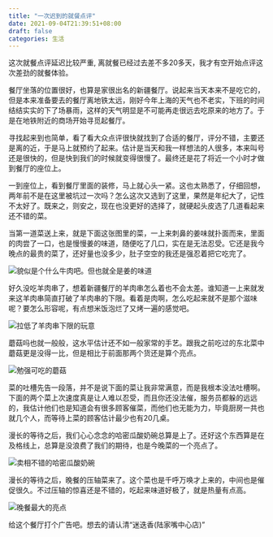 ```yaml
---
title: "一次迟到的就餐点评"
date: 2021-09-04T21:39:51+08:00
draft: false
categories: 生活
---
```

这次就餐点评延迟比较严重, 离就餐已经过去差不多20多天，我才有空开始点评这次差劲的就餐体验。

餐厅坐落的位置很好，也算是家很出名的新疆餐厅。说起来当天本来不是吃它的，但是本来准备要去的餐厅离地铁太远，刚好今年上海的天气也不老实，下班的时间结结实实的下了场暴雨，这样的天气明显是不可能再走很远去吃原来的地方了。于是在地铁附近的商场开始寻觅起餐厅。

寻找起来到也简单，看了看大众点评很快就找到了合适的餐厅，评分不错，主要还是离的近，于是马上就预约了起来。估计是当天和我一样想法的人很多，本来叫号还是很快的，但是快到我们的时候就变得很慢了。最终还是花了将近一个小时才做到餐厅的座位上。

一到座位上，看到餐厅里面的装修，马上就心头一紧。这也太熟悉了，仔细回想，两年前不是在这里被坑过一次吗？怎么这次又选到了这里，果然是年纪大了，记性不太好了。既来之，则安之，现在也没更好的选择了，就硬起头皮选了几道看起来还不错的菜。

当第一道菜送上来，就是下面这张图里的菜，一上来刺鼻的姜味就扑面而来，里面的肉尝了一口，也是慢慢姜的味道，随便吃了几口，实在是无法忍受。它还是我今晚点的最贵的菜了，还好量也没多少，肚子空空的我还是强忍着把它吃完了。

![貌似是个什么牛肉吧。但也就全是姜的味道](/img/WechatIMG38.jpeg)

好久没吃羊肉串了，想着新疆餐厅的羊肉串怎么着也不会太差。谁知道一上来就发来这羊肉串简直打破了羊肉串的下限。看着是肉啊，怎么吃起来就不是那个滋味呢？要怎么形容呢，有点想米饭泡烂了又烤一遍的感觉吧。

![拉低了羊肉串下限的玩意](/img/WechatIMG39.jpeg)

蘑菇吗也就一般般，这水平估计还不如一般家常的手艺。跟我之前吃过的东北菜中蘑菇更是没得一比，但是相比于前面那两个货还是算个亮点。

![勉强可吃的蘑菇](/img/WechatIMG40.jpeg)

菜的吐槽先告一段落，并不是说下面的菜让我非常满意，而是我根本没法吐槽啊。下面的两个菜上次速度真是让人难以忍受，而且你还没法催，服务员都躲的远远的，我估计他们也是知道会有很多顾客催菜，而他们也无能为力，毕竟厨房一共也就几个人，而等待上菜的顾客估计最少也有20几桌。

漫长的等待之后，我们心心念念的哈密瓜酸奶碗总算是上了。还好这个东西算是在及格线上，总算是没浪费了我们的期待，也是今晚菜的一个亮点了。

![卖相不错的哈密瓜酸奶碗](/img/WechatIMG42.jpeg)

漫长的等待之后，晚餐的压轴菜来了。这个菜也是千呼万唤才上来的，中间也是催促很久。不过压轴的惊喜还是不错的，吃起来味道好极了，就是热量有点高。

![晚餐最大的亮点](/img/WechatIMG41.jpeg)

给这个餐厅打个广告吧。想去的请认清“迷迭香(陆家嘴中心店)”
